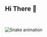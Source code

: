 ## Hi There 🥶


 
 <br>
 
 
 
<div> 
  


 
  ![Snake animation](https://github.com/devemdobro/devemdobro/blob/output/github-contribution-grid-snake.svg)

</div>
